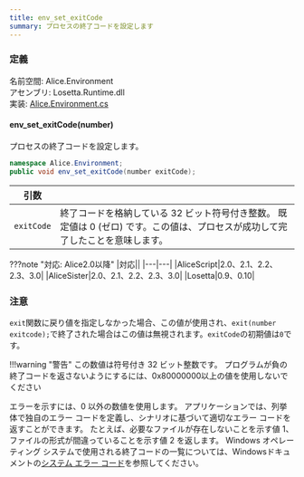 ```yaml
---
title: env_set_exitCode
summary: プロセスの終了コードを設定します
---
```

### 定義
名前空間: Alice.Environment<br/>
アセンブリ: Losetta.Runtime.dll<br/>
実装: [Alice.Environment.cs](https://github.com/WSOFT-Project/Losetta/blob/master/Losetta.Runtime/Alice.Environment.cs)

#### env_set_exitCode(number)

プロセスの終了コードを設定します。

```cs title="AliceScript"
namespace Alice.Environment;
public void env_set_exitCode(number exitCode);
```

|引数| |
|-|-|
|`exitCode`|終了コードを格納している 32 ビット符号付き整数。 既定値は 0 (ゼロ) です。この値は、プロセスが成功して完了したことを意味します。|

???note "対応: Alice2.0以降"
    |対応||
    |---|---|
    |AliceScript|2.0、2.1、2.2、2.3、3.0|
    |AliceSister|2.0、2.1、2.2、2.3、3.0|
    |Losetta|0.9、0.10|

### 注意
`exit`関数に戻り値を指定しなかった場合、この値が使用され、`exit(number exitcode);`で終了された場合はこの値は無視されます。`exitCode`の初期値は`0`です。

!!!warning "警告"
    この数値は符号付き 32 ビット整数です。 プログラムが負の終了コードを返さないようにするには、0x80000000以上の値を使用しないでください

エラーを示すには、0 以外の数値を使用します。 アプリケーションでは、列挙体で独自のエラー コードを定義し、シナリオに基づいて適切なエラー コードを返すことができます。 たとえば、必要なファイルが存在しないことを示す値 1、ファイルの形式が間違っていることを示す値 2 を返します。 Windows オペレーティング システムで使用される終了コードの一覧については、Windowsドキュメントの[システム エラー コード](https://learn.microsoft.com/ja-jp/windows/win32/debug/system-error-codes)を参照してください。